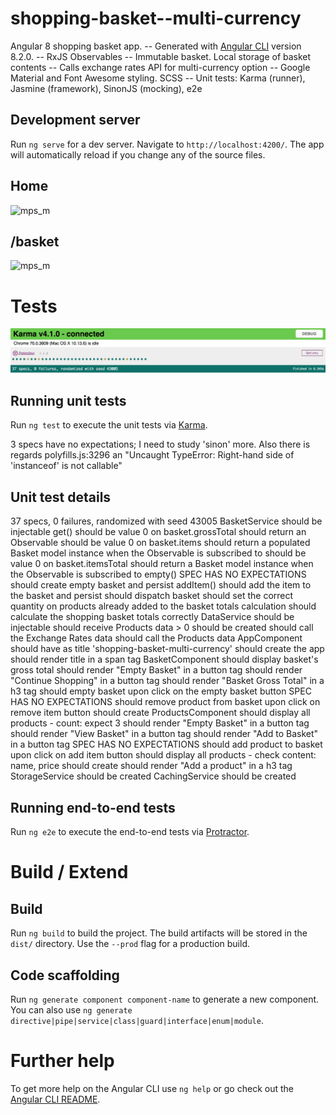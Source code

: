 # shopping-basket--multi-currency 

Angular 8 shopping basket app. 
-- Generated with [Angular CLI](https://github.com/angular/angular-cli) version 8.2.0.
-- RxJS Observables
-- Immutable basket. Local storage of basket contents
-- Calls exchange rates API for multi-currency option
-- Google Material and Font Awesome styling. SCSS
-- Unit tests: Karma (runner), Jasmine (framework), SinonJS (mocking), e2e

## Development server

Run `ng serve` for a dev server. Navigate to `http://localhost:4200/`. The app will automatically reload if you change any of the source files.

## Home
![mps_m](./readme_imgs/products_route.png)

## /basket
![mps_m](./readme_imgs/basket_route.png)

# Tests
![mps_m](./readme_imgs/tests.png)

## Running unit tests

Run `ng test` to execute the unit tests via [Karma](https://karma-runner.github.io).

3 specs have no expectations; I need to study 'sinon' more. Also there is regards polyfills.js:3296 an "Uncaught TypeError: Right-hand side of 'instanceof' is not callable"

## Unit test details

37 specs, 0 failures, randomized with seed 43005
BasketService
  should be injectable
get()
  should be value 0 on basket.grossTotal
  should return an Observable<Basket>
  should be value 0 on basket.items
  should return a populated Basket model instance when the Observable is subscribed to
  should be value 0 on basket.itemsTotal
  should return a Basket model instance when the Observable is subscribed to
empty()
  SPEC HAS NO EXPECTATIONS should create empty basket and persist
addItem()
  should add the item to the basket and persist
  should dispatch basket
  should set the correct quantity on products already added to the basket
  totals calculation
  should calculate the shopping basket totals correctly
DataService
  should be injectable
  should receive Products data > 0
  should be created
  should call the Exchange Rates data
  should call the Products data
AppComponent
  should have as title 'shopping-basket-multi-currency'
  should create the app
  should render title in a span tag
BasketComponent
  should display basket's gross total
  should render "Empty Basket" in a button tag
  should render "Continue Shopping" in a button tag
  should render "Basket Gross Total" in a h3 tag
  should empty basket upon click on the empty basket button
SPEC HAS NO EXPECTATIONS should remove product from basket upon click on remove item button
  should create
ProductsComponent
  should display all products - count: expect 3
  should render "Empty Basket" in a button tag
  should render "View Basket" in a button tag
  should render "Add to Basket" in a button tag
SPEC HAS NO EXPECTATIONS should add product to basket upon click on add item button
  should display all products - check content: name, price
  should create
  should render "Add a product" in a h3 tag
StorageService
  should be created
CachingService
  should be created

## Running end-to-end tests

Run `ng e2e` to execute the end-to-end tests via [Protractor](http://www.protractortest.org/).

# Build / Extend

## Build

Run `ng build` to build the project. The build artifacts will be stored in the `dist/` directory. Use the `--prod` flag for a production build.

## Code scaffolding

Run `ng generate component component-name` to generate a new component. You can also use `ng generate directive|pipe|service|class|guard|interface|enum|module`.

# Further help

To get more help on the Angular CLI use `ng help` or go check out the [Angular CLI README](https://github.com/angular/angular-cli/blob/master/README.md).
